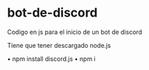 # bot-de-discord
Codigo en js para el inicio de un bot de discord 

Tiene que tener descargado node.js 

• npm install discord.js
• npm i


